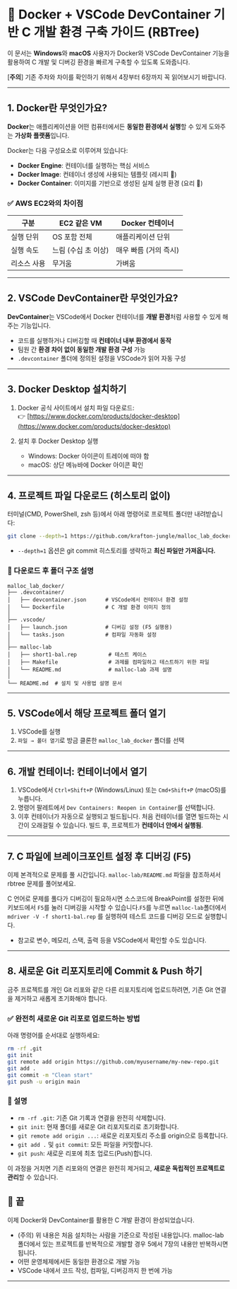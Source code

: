 # 📘 Docker + VSCode DevContainer 기반 C 개발 환경 구축 가이드 (RBTree)

이 문서는 **Windows**와 **macOS** 사용자가 Docker와 VSCode DevContainer 기능을 활용하여 C 개발 및 디버깅 환경을 빠르게 구축할 수 있도록 도와줍니다.

[**주의**] 기존 주차와 차이를 확인하기 위해서 4장부터 6장까지 꼭 읽어보시기 바랍니다.

---

## 1. Docker란 무엇인가요?

**Docker**는 애플리케이션을 어떤 컴퓨터에서든 **동일한 환경에서 실행**할 수 있게 도와주는 **가상화 플랫폼**입니다.  

Docker는 다음 구성요소로 이루어져 있습니다:

- **Docker Engine**: 컨테이너를 실행하는 핵심 서비스
- **Docker Image**: 컨테이너 생성에 사용되는 템플릿 (레시피 📃)
- **Docker Container**: 이미지를 기반으로 생성된 실제 실행 환경 (요리 🍜)

### ✅ AWS EC2와의 차이점

| 구분 | EC2 같은 VM | Docker 컨테이너 |
|------|-------------|-----------------|
| 실행 단위 | OS 포함 전체 | 애플리케이션 단위 |
| 실행 속도 | 느림 (수십 초 이상) | 매우 빠름 (거의 즉시) |
| 리소스 사용 | 무거움 | 가벼움 |

---

## 2. VSCode DevContainer란 무엇인가요?

**DevContainer**는 VSCode에서 Docker 컨테이너를 **개발 환경**처럼 사용할 수 있게 해주는 기능입니다.

- 코드를 실행하거나 디버깅할 때 **컨테이너 내부 환경에서 동작**
- 팀원 간 **환경 차이 없이 동일한 개발 환경 구성** 가능
- `.devcontainer` 폴더에 정의된 설정을 VSCode가 읽어 자동 구성

---

## 3. Docker Desktop 설치하기

1. Docker 공식 사이트에서 설치 파일 다운로드:  
   👉 [https://www.docker.com/products/docker-desktop](https://www.docker.com/products/docker-desktop)

2. 설치 후 Docker Desktop 실행  
   - Windows: Docker 아이콘이 트레이에 떠야 함  
   - macOS: 상단 메뉴바에 Docker 아이콘 확인

---

## 4. 프로젝트 파일 다운로드 (히스토리 없이)

터미널(CMD, PowerShell, zsh 등)에서 아래 명령어로 프로젝트 폴더만 내려받습니다:

```bash
git clone --depth=1 https://github.com/krafton-jungle/malloc_lab_docker.git
```

- `--depth=1` 옵션은 git commit 히스토리를 생략하고 **최신 파일만 가져옵니다.**

### 📂 다운로드 후 폴더 구조 설명

```
malloc_lab_docker/
├── .devcontainer/
│   ├── devcontainer.json      # VSCode에서 컨테이너 환경 설정
│   └── Dockerfile             # C 개발 환경 이미지 정의
│
├── .vscode/
│   ├── launch.json            # 디버깅 설정 (F5 실행용)
│   └── tasks.json             # 컴파일 자동화 설정
│
├── malloc-lab
│   ├── short1-bal.rep          # 테스트 케이스
│   ├── Makefile                # 과제를 컴파일하고 테스트하기 위한 파일
│   └── README.md               # malloc-lab 과제 설명
│
└── README.md  # 설치 및 사용법 설명 문서
```

---

## 5. VSCode에서 해당 프로젝트 폴더 열기

1. VSCode를 실행
2. `파일 → 폴더 열기`로 방금 클론한 `malloc_lab_docker` 폴더를 선택

---

## 6. 개발 컨테이너: 컨테이너에서 열기

1. VSCode에서 `Ctrl+Shift+P` (Windows/Linux) 또는 `Cmd+Shift+P` (macOS)를 누릅니다.
2. 명령어 팔레트에서 `Dev Containers: Reopen in Container`를 선택합니다.
3. 이후 컨테이너가 자동으로 실행되고 빌드됩니다. 처음 컨테이너를 열면 빌드하는 시간이 오래걸릴 수 있습니다. 빌드 후, 프로젝트가 **컨테이너 안에서 실행됨**.

---

## 7. C 파일에 브레이크포인트 설정 후 디버깅 (F5)

이제 본격적으로 문제를 풀 시간입니다. `malloc-lab/README.md` 파일을 참조하셔서 rbtree 문제를 풀어보세요.

C 언어로 문제를 풀다가 디버깅이 필요하시면 소스코드에 BreakPoint를 설정한 뒤에 키보드에서 `F5`를 눌러 디버깅을 시작할 수 있습니다.`F5`를 누르면 `malloc-lab`폴더에서 `mdriver -V -f short1-bal.rep` 를 실행하여 테스트 코드를 디버깅 모드로 실행합니다.
- 참고로 변수, 메모리, 스택, 출력 등을 VSCode에서 확인할 수도 있습니다.

---

## 8. 새로운 Git 리포지토리에 Commit & Push 하기

금주 프로젝트를 개인 Git 리포와 같은 다른 리포지토리에 업로드하려면, 기존 Git 연결을 제거하고 새롭게 초기화해야 합니다.

### ✅ 완전히 새로운 Git 리포로 업로드하는 방법

아래 명령어를 순서대로 실행하세요:

```bash
rm -rf .git
git init
git remote add origin https://github.com/myusername/my-new-repo.git
git add .
git commit -m "Clean start"
git push -u origin main
```

### 📌 설명

- `rm -rf .git`: 기존 Git 기록과 연결을 완전히 삭제합니다.
- `git init`: 현재 폴더를 새로운 Git 리포지토리로 초기화합니다.
- `git remote add origin ...`: 새로운 리포지토리 주소를 origin으로 등록합니다.
- `git add .` 및 `git commit`: 모든 파일을 커밋합니다.
- `git push`: 새로운 리포에 최초 업로드(Push)합니다.

이 과정을 거치면 기존 리포와의 연결은 완전히 제거되고, **새로운 독립적인 프로젝트로 관리**할 수 있습니다.

## 🎉 끝

이제 Docker와 DevContainer를 활용한 C 개발 환경이 완성되었습니다.

- (주의) 위 내용은 처음 설치하는 사람을 기준으로 작성된 내용입니다. malloc-lab 폴더에서 있는 프로젝트를 반복적으로 개발할 경우 5에서 7장의 내용만 반복하시면 됩니다.
- 어떤 운영체제에서든 동일한 환경으로 개발 가능  
- VSCode 내에서 코드 작성, 컴파일, 디버깅까지 한 번에 가능

---